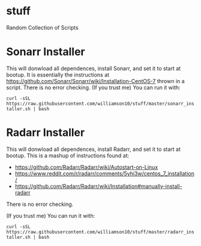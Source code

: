 # stuff
Random Collection of Scripts

# Sonarr Installer
This will donwload all dependences, install Sonarr, and set it to start at bootup. It is essentially the instructions at  https://github.com/Sonarr/Sonarr/wiki/Installation-CentOS-7 thrown in a script. There is no error checking. 
(If you trust me) You can run it with: 

``` curl -sSL https://raw.githubusercontent.com/williamson10/stuff/master/sonarr_installer.sh | bash ```

# Radarr Installer
This will donwload all dependences, install Radarr, and set it to start at bootup. This is a mashup of instructions found at:
* https://github.com/Radarr/Radarr/wiki/Autostart-on-Linux
* https://www.reddit.com/r/radarr/comments/5yhi3w/centos_7_installation/
* https://github.com/Radarr/Radarr/wiki/Installation#manually-install-radarr

There is no error checking. 

(If you trust me) You can run it with: 

``` curl -sSL https://raw.githubusercontent.com/williamson10/stuff/master/radarr_installer.sh | bash ```

